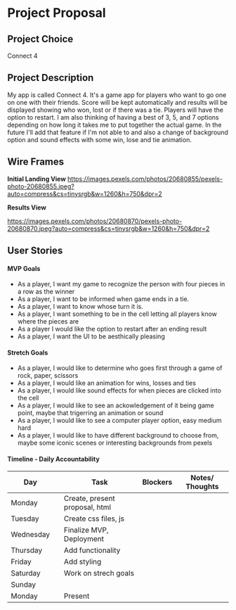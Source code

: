# Project Proposal 

## Project Choice 

Connect 4

## Project Description 

My app is called Connect 4. It's a game app for players who want to go one on one with their friends. Score will be kept automatically and results will be displayed showing who won, lost or if there was a tie. Players will have the option to restart. I am also thinking of having a best of 3, 5, and 7 options depending on how long it takes me to put together the actual game. In the future I'll add that feature if I'm not able to and also a change of background option and sound effects with some win, lose and tie animation. 

## Wire Frames

**Initial Landing View**
https://images.pexels.com/photos/20680855/pexels-photo-20680855.jpeg?auto=compress&cs=tinysrgb&w=1260&h=750&dpr=2


**Results View**

https://images.pexels.com/photos/20680870/pexels-photo-20680870.jpeg?auto=compress&cs=tinysrgb&w=1260&h=750&dpr=2

## User Stories

#### MVP Goals

- As a player, I want my game to recognize the person with four pieces in a row as the winner
- As a player, I want to be informed when game ends in a tie.
- As a player, I want to know whose turn it is.
- As a player, I want something to be in the cell letting all players know where the pieces are
- As a player I would like the option to restart after an ending result
- As a player, I want the UI to be aesthically pleasing

#### Stretch Goals

- As a player, I would like to determine who goes first through a game of rock, paper, scissors
- As a player, I would like an animation for wins, losses and ties
- As a player, I would like sound effects for when pieces are clicked into the cell
- As a player, I would like to see an ackowledgement of it being game point, maybe that trigerring an animation or sound
- As a player, I would like to see a computer player option, easy medium hard
- As a player, I would like to have different background to choose from, maybe some iconic scenes or interesting backgrounds from pexels 

#### Timeline - Daily Accountability

| Day        |   | Task                               | Blockers | Notes/ Thoughts |
|------------|---|------------------------------------|----------|-----------------|
| Monday     |   | Create, present proposal, html     |          |                 |
| Tuesday    |   | Create css files, js               |          |                 |
| Wednesday  |   | Finalize MVP, Deployment           |          |                 |
| Thursday   |   | Add functionality                  |          |                 |
| Friday     |   | Add styling                        |          |                 |
| Saturday   |   | Work on strech goals               |          |                 |
| Sunday     |   |                                    |          |                 |
| Monday     |   | Present                            |          |                 |